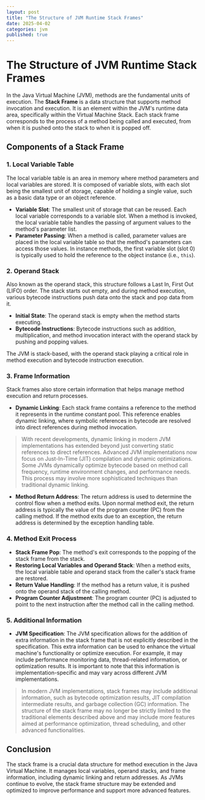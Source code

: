 ```yaml
---
layout: post
title: "The Structure of JVM Runtime Stack Frames"
date: 2025-04-02
categories: jvm
published: true
---
```


# The Structure of JVM Runtime Stack Frames
In the Java Virtual Machine (JVM), methods are the fundamental units of execution. The **Stack Frame** is a data structure that supports method invocation and execution. It is an element within the JVM's runtime data area, specifically within the Virtual Machine Stack. Each stack frame corresponds to the process of a method being called and executed, from when it is pushed onto the stack to when it is popped off.

## Components of a Stack Frame

### 1. Local Variable Table
The local variable table is an area in memory where method parameters and local variables are stored. It is composed of variable slots, with each slot being the smallest unit of storage, capable of holding a single value, such as a basic data type or an object reference.

- **Variable Slot**: The smallest unit of storage that can be reused. Each local variable corresponds to a variable slot. When a method is invoked, the local variable table handles the passing of argument values to the method's parameter list.
- **Parameter Passing**: When a method is called, parameter values are placed in the local variable table so that the method's parameters can access those values. In instance methods, the first variable slot (slot 0) is typically used to hold the reference to the object instance (i.e., `this`).

### 2. Operand Stack
Also known as the operand stack, this structure follows a Last In, First Out (LIFO) order. The stack starts out empty, and during method execution, various bytecode instructions push data onto the stack and pop data from it.
- **Initial State**: The operand stack is empty when the method starts executing.
- **Bytecode Instructions**: Bytecode instructions such as addition, multiplication, and method invocation interact with the operand stack by pushing and popping values.

The JVM is stack-based, with the operand stack playing a critical role in method execution and bytecode instruction execution.

### 3. Frame Information
Stack frames also store certain information that helps manage method execution and return processes.
- **Dynamic Linking**: Each stack frame contains a reference to the method it represents in the runtime constant pool. This reference enables dynamic linking, where symbolic references in bytecode are resolved into direct references during method invocation.
> With recent developments, dynamic linking in modern JVM implementations has extended beyond just converting static references to direct references. Advanced JVM implementations now focus on Just-In-Time (JIT) compilation and dynamic optimizations. Some JVMs dynamically optimize bytecode based on method call frequency, runtime environment changes, and performance needs. This process may involve more sophisticated techniques than traditional dynamic linking.

- **Method Return Address**: The return address is used to determine the control flow when a method exits. Upon normal method exit, the return address is typically the value of the program counter (PC) from the calling method. If the method exits due to an exception, the return address is determined by the exception handling table.

### 4. Method Exit Process
- **Stack Frame Pop**: The method's exit corresponds to the popping of the stack frame from the stack.
- **Restoring Local Variables and Operand Stack**: When a method exits, the local variable table and operand stack from the caller's stack frame are restored.
- **Return Value Handling**: If the method has a return value, it is pushed onto the operand stack of the calling method.
- **Program Counter Adjustment**: The program counter (PC) is adjusted to point to the next instruction after the method call in the calling method.

### 5. Additional Information
- **JVM Specification**: The JVM specification allows for the addition of extra information in the stack frame that is not explicitly described in the specification. This extra information can be used to enhance the virtual machine's functionality or optimize execution. For example, it may include performance monitoring data, thread-related information, or optimization results. It is important to note that this information is implementation-specific and may vary across different JVM implementations.
>In modern JVM implementations, stack frames may include additional information, such as bytecode optimization results, JIT compilation intermediate results, and garbage collection (GC) information. The structure of the stack frame may no longer be strictly limited to the traditional elements described above and may include more features aimed at performance optimization, thread scheduling, and other advanced functionalities.

## Conclusion
The stack frame is a crucial data structure for method execution in the Java Virtual Machine. It manages local variables, operand stacks, and frame information, including dynamic linking and return addresses. As JVMs continue to evolve, the stack frame structure may be extended and optimized to improve performance and support more advanced features.
